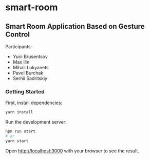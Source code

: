 # smart-room

## Smart Room Application Based on Gesture Control

Participants:

- Yurii Brusentsov
- Max Ilin
- Mihail Lukyanets
- Pavel Burchak
- Serhii Sadritskiy

### Getting Started

First, install dependencies:

```bash
yarn install
```

Run the development server:

```bash
npm run start
# or
yarn start
```

Open [http://localhost:3000](http://localhost:3000) with your browser to see the result.
